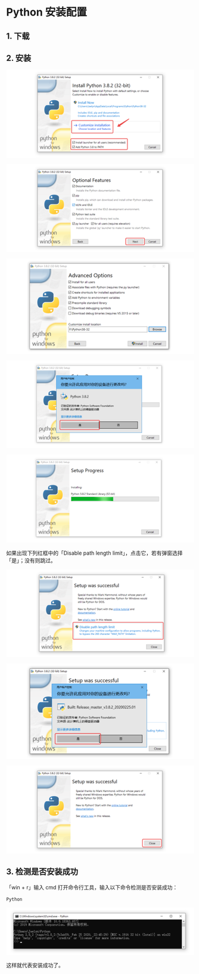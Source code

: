 # Python 安装配置

## 1. 下载

## 2. 安装

![image-20200325225812024](assets/image-20200325225812024.png)

![image-20200325230023305](assets/image-20200325230023305.png)

![image-20200327215429227](assets/image-20200327215429227.png)

![image-20200325230451084](assets/image-20200325230451084.png)

![image-20200325230522376](assets/image-20200325230522376.png)

如果出现下列红框中的「Disable path length limit」，点击它，若有弹窗选择「是」；没有则跳过。

![image-20200325231112539](assets/image-20200325231112539.png)

![image-20200327215835991](assets/image-20200327215835991.png)

![image-20200325231225996](assets/image-20200325231225996.png)

## 3. 检测是否安装成功

「win + r」输入 cmd 打开命令行工具，输入以下命令检测是否安装成功：

```bash
Python
```

![image-20200325232402268](assets/image-20200325232402268.png)

这样就代表安装成功了。
